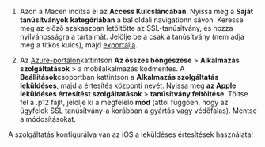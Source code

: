 

1. Azon a Macen indítsa el az **Access Kulcsláncában**. Nyissa meg a **Saját tanúsítványok** **kategóriában** a bal oldali navigationn sávon. Keresse meg az előző szakaszban letöltötte az SSL-tanúsítvány, és hozza nyilvánosságra a tartalmát. Jelölje be a csak a tanúsítvány (nem adja meg a titkos kulcs), majd [exportálja](https://support.apple.com/kb/PH20122?locale=en_US).

2. Az [Azure-portálon](https://portal.azure.com/)kattintson **Az összes böngészése** > **Alkalmazás szolgáltatások** > a mobilalkalmazás kódmentes. A **Beállítások**csoportban kattintson a **Alkalmazás szolgáltatás leküldéses**, majd a értesítés központi nevét. Nyissa meg **az Apple leküldéses értesítést szolgáltatások** > **tanúsítvány feltöltése**. Töltse fel a .p12 fájlt, jelölje ki a megfelelő **mód** (attól függően, hogy az ügyfelek SSL tanúsítvány-a korábban a gyártás vagy védőfalas). Mentse a módosításokat.

A szolgáltatás konfigurálva van az iOS a leküldéses értesítések használata!

[1]: ./media/app-service-mobile-apns-configure-push/mobile-push-notification-hub.png

